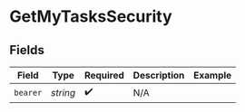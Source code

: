 # GetMyTasksSecurity


## Fields

| Field              | Type               | Required           | Description        | Example            |
| ------------------ | ------------------ | ------------------ | ------------------ | ------------------ |
| `bearer`           | *string*           | :heavy_check_mark: | N/A                |                    |